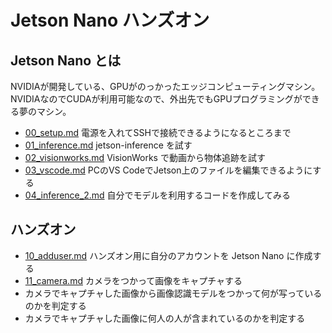 # Jetson Nano ハンズオン

## Jetson Nano とは
NVIDIAが開発している、GPUがのっかったエッジコンピューティングマシン。
NVIDIAなのでCUDAが利用可能なので、外出先でもGPUプログラミングができる夢のマシン。

- [00_setup.md](00_setup.md) 電源を入れてSSHで接続できるようになるところまで
- [01_inference.md](01_inference.md) jetson-inference を試す
- [02_visionworks.md](02_visionworks.md) VisionWorks で動画から物体追跡を試す
- [03_vscode.md](03_vscode.md) PCのVS CodeでJetson上のファイルを編集できるようにする
- [04_inference_2.md](04_inference_2.md) 自分でモデルを利用するコードを作成してみる

## ハンズオン
- [10_adduser.md](10_adduser.md) ハンズオン用に自分のアカウントを Jetson Nano に作成する
- [11_camera.md](11_camera.md) カメラをつかって画像をキャプチャする
- カメラでキャプチャした画像から画像認識モデルをつかって何が写っているのかを判定する
- カメラでキャプチャした画像に何人の人が含まれているのかを判定する
